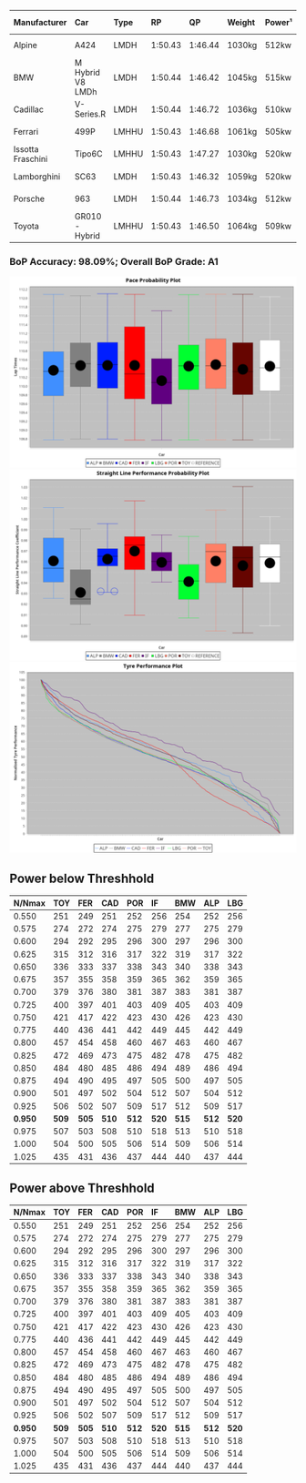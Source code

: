 |Manufacturer|Car|Type|RP|QP|Weight|Power¹|Threshhold|PINC|Power²|E/Stint|AVG Vmax|FDS|RDLC|L/Stint|BOP-Grade|ModelAccuracy|ModelPoints|Match%|
|:-|:-|:-|:-|:-|:-|:-|:-|:-|:-|:-|:-|:-|:-|:-|:-|:-|:-|:-|
|Alpine|A424|LMDH|1:50.43|1:46.44|1030kg|512kw|210.0kph|0%|512kw|902MJ|282.80kph-301.24kph|-|1.03|33|~A1|81.46%|523|100.00%|
|BMW|M Hybrid V8 LMDh|LMDH|1:50.44|1:46.42|1045kg|515kw|210.0kph|0%|515kw|899MJ|278.52kph-299.60kph|-|1.02|33|~A1|98.60%|1690|100.00%|
|Cadillac|V-Series.R|LMDH|1:50.44|1:46.72|1036kg|510kw|210.0kph|0%|510kw|883MJ|277.56kph-299.29kph|-|1.02|33|~A1|98.38%|1765|96.61%|
|Ferrari|499P|LMHHU|1:50.43|1:46.68|1061kg|505kw|210.0kph|0%|505kw|887MJ|280.10kph-300.06kph|190kph|1.03|33|~A1|92.24%|2247|100.00%|
|Issotta Fraschini|Tipo6C|LMHHU|1:50.43|1:47.27|1030kg|520kw|210.0kph|0%|520kw|917MJ|284.83kph-294.35kph|140kph|1.08|33|+A2|66.67%|96|92.41%|
|Lamborghini|SC63|LMDH|1:50.43|1:46.32|1059kg|520kw|210.0kph|0%|520kw|901MJ|279.52kph-295.74kph|-|1.03|33|~A1|96.77%|419|95.67%|
|Porsche|963|LMDH|1:50.44|1:46.73|1034kg|512kw|210.0kph|0%|512kw|894MJ|279.49kph-300.45kph|-|1.02|33|~A1|96.81%|5438|100.00%|
|Toyota|GR010 - Hybrid|LMHHU|1:50.43|1:46.50|1064kg|509kw|210.0kph|0%|509kw|901MJ|277.90kph-306.37kph|190kph|1.03|33|~A1|86.04%|1751|100.00%|

### BoP Accuracy: 98.09%; Overall BoP Grade: A1
![PACECHART](./IMG/AUTO.png)
![STRAIGHTLINEPERFORMANCECHART](./IMG/AUTO_sp.png)
![TYREPERFORMANCECHART](./IMG/AUTO_tw.png)

## Power below Threshhold
|N/Nmax|TOY|FER|CAD|POR|IF|BMW|ALP|LBG|
|:-|:-|:-|:-|:-|:-|:-|:-|:-|
|0.550|251|249|251|252|256|254|252|256|
|0.575|274|272|274|275|279|277|275|279|
|0.600|294|292|295|296|300|297|296|300|
|0.625|315|312|316|317|322|319|317|322|
|0.650|336|333|337|338|343|340|338|343|
|0.675|357|355|358|359|365|362|359|365|
|0.700|379|376|380|381|387|383|381|387|
|0.725|400|397|401|403|409|405|403|409|
|0.750|421|417|422|423|430|426|423|430|
|0.775|440|436|441|442|449|445|442|449|
|0.800|457|454|458|460|467|463|460|467|
|0.825|472|469|473|475|482|478|475|482|
|0.850|484|480|485|486|494|489|486|494|
|0.875|494|490|495|497|505|500|497|505|
|0.900|501|497|502|504|512|507|504|512|
|0.925|506|502|507|509|517|512|509|517|
|**0.950**|**509**|**505**|**510**|**512**|**520**|**515**|**512**|**520**|
|0.975|507|503|508|510|518|513|510|518|
|1.000|504|500|505|506|514|509|506|514|
|1.025|435|431|436|437|444|440|437|444|

## Power above Threshhold
|N/Nmax|TOY|FER|CAD|POR|IF|BMW|ALP|LBG|
|:-|:-|:-|:-|:-|:-|:-|:-|:-|
|0.550|251|249|251|252|256|254|252|256|
|0.575|274|272|274|275|279|277|275|279|
|0.600|294|292|295|296|300|297|296|300|
|0.625|315|312|316|317|322|319|317|322|
|0.650|336|333|337|338|343|340|338|343|
|0.675|357|355|358|359|365|362|359|365|
|0.700|379|376|380|381|387|383|381|387|
|0.725|400|397|401|403|409|405|403|409|
|0.750|421|417|422|423|430|426|423|430|
|0.775|440|436|441|442|449|445|442|449|
|0.800|457|454|458|460|467|463|460|467|
|0.825|472|469|473|475|482|478|475|482|
|0.850|484|480|485|486|494|489|486|494|
|0.875|494|490|495|497|505|500|497|505|
|0.900|501|497|502|504|512|507|504|512|
|0.925|506|502|507|509|517|512|509|517|
|**0.950**|**509**|**505**|**510**|**512**|**520**|**515**|**512**|**520**|
|0.975|507|503|508|510|518|513|510|518|
|1.000|504|500|505|506|514|509|506|514|
|1.025|435|431|436|437|444|440|437|444|
